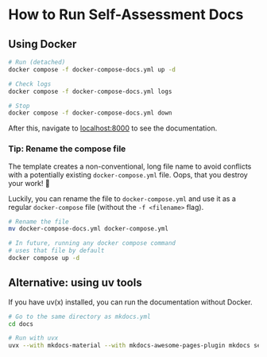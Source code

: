 # How to Run Self-Assessment Docs

## Using Docker

```bash
# Run (detached)
docker compose -f docker-compose-docs.yml up -d

# Check logs
docker compose -f docker-compose-docs.yml logs

# Stop
docker compose -f docker-compose-docs.yml down
```

After this, navigate to [localhost:8000](http://localhost:8000) to see the documentation.

### Tip: Rename the compose file

The template creates a non-conventional, long file name to avoid conflicts with a potentially existing `docker-compose.yml` file. Oops, that you destroy your work! 🙊

Luckily, you can rename the file to `docker-compose.yml` and use it as a regular `docker-compose` file (without the `-f <filename>` flag).

```bash
# Rename the file
mv docker-compose-docs.yml docker-compose.yml

# In future, running any docker compose command
# uses that file by default
docker compose up -d
```

## Alternative: using uv tools

If you have uv(x) installed, you can run the documentation without Docker.

```bash
# Go to the same directory as mkdocs.yml
cd docs

# Run with uvx
uvx --with mkdocs-material --with mkdocs-awesome-pages-plugin mkdocs serve
```